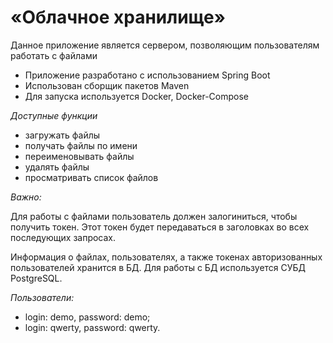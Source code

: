 # «Облачное хранилище» #
Данное приложение является сервером, позволяющим пользователям работать с файлами

- Приложение разработано с использованием Spring Boot
- Использован сборщик пакетов Maven
- Для запуска используется Docker, Docker-Compose

_Доступные функции_
- загружать файлы
- получать файлы по имени
- переименовывать файлы
- удалять файлы
- просматривать список файлов

_Важно:_

Для работы с файлами пользователь должен залогиниться, чтобы получить токен. Этот токен будет передаваться в заголовках во всех последующих запросах.

Информация о файлах, пользователях, а также токенах авторизованных пользователей хранится в БД. Для работы с БД используется СУБД PostgreSQL.

_Пользователи:_

- login: demo, password: demo;
- login: qwerty, password: qwerty.

